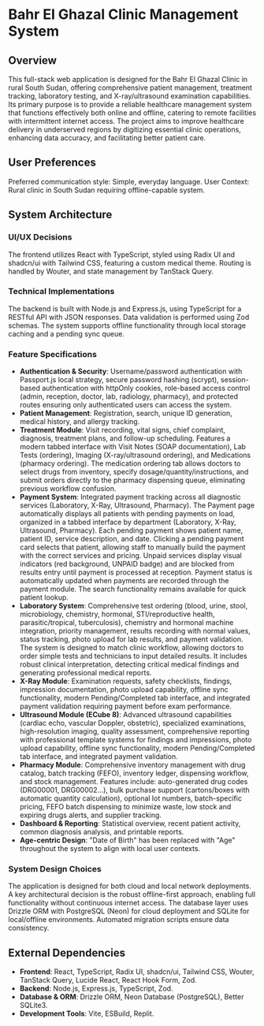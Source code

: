# Bahr El Ghazal Clinic Management System

## Overview
This full-stack web application is designed for the Bahr El Ghazal Clinic in rural South Sudan, offering comprehensive patient management, treatment tracking, laboratory testing, and X-ray/ultrasound examination capabilities. Its primary purpose is to provide a reliable healthcare management system that functions effectively both online and offline, catering to remote facilities with intermittent internet access. The project aims to improve healthcare delivery in underserved regions by digitizing essential clinic operations, enhancing data accuracy, and facilitating better patient care.

## User Preferences
Preferred communication style: Simple, everyday language.
User Context: Rural clinic in South Sudan requiring offline-capable system.

## System Architecture

### UI/UX Decisions
The frontend utilizes React with TypeScript, styled using Radix UI and shadcn/ui with Tailwind CSS, featuring a custom medical theme. Routing is handled by Wouter, and state management by TanStack Query.

### Technical Implementations
The backend is built with Node.js and Express.js, using TypeScript for a RESTful API with JSON responses. Data validation is performed using Zod schemas. The system supports offline functionality through local storage caching and a pending sync queue.

### Feature Specifications
- **Authentication & Security**: Username/password authentication with Passport.js local strategy, secure password hashing (scrypt), session-based authentication with httpOnly cookies, role-based access control (admin, reception, doctor, lab, radiology, pharmacy), and protected routes ensuring only authenticated users can access the system.
- **Patient Management**: Registration, search, unique ID generation, medical history, and allergy tracking.
- **Treatment Module**: Visit recording, vital signs, chief complaint, diagnosis, treatment plans, and follow-up scheduling. Features a modern tabbed interface with Visit Notes (SOAP documentation), Lab Tests (ordering), Imaging (X-ray/ultrasound ordering), and Medications (pharmacy ordering). The medication ordering tab allows doctors to select drugs from inventory, specify dosage/quantity/instructions, and submit orders directly to the pharmacy dispensing queue, eliminating previous workflow confusion.
- **Payment System**: Integrated payment tracking across all diagnostic services (Laboratory, X-Ray, Ultrasound, Pharmacy). The Payment page automatically displays all patients with pending payments on load, organized in a tabbed interface by department (Laboratory, X-Ray, Ultrasound, Pharmacy). Each pending payment shows patient name, patient ID, service description, and date. Clicking a pending payment card selects that patient, allowing staff to manually build the payment with the correct services and pricing. Unpaid services display visual indicators (red background, UNPAID badge) and are blocked from results entry until payment is processed at reception. Payment status is automatically updated when payments are recorded through the payment module. The search functionality remains available for quick patient lookup.
- **Laboratory System**: Comprehensive test ordering (blood, urine, stool, microbiology, chemistry, hormonal, STI/reproductive health, parasitic/tropical, tuberculosis), chemistry and hormonal machine integration, priority management, results recording with normal values, status tracking, photo upload for lab results, and payment validation. The system is designed to match clinic workflow, allowing doctors to order simple tests and technicians to input detailed results. It includes robust clinical interpretation, detecting critical medical findings and generating professional medical reports.
- **X-Ray Module**: Examination requests, safety checklists, findings, impression documentation, photo upload capability, offline sync functionality, modern Pending/Completed tab interface, and integrated payment validation requiring payment before exam performance.
- **Ultrasound Module (ECube 8)**: Advanced ultrasound capabilities (cardiac echo, vascular Doppler, obstetric), specialized examinations, high-resolution imaging, quality assessment, comprehensive reporting with professional template systems for findings and impressions, photo upload capability, offline sync functionality, modern Pending/Completed tab interface, and integrated payment validation.
- **Pharmacy Module**: Comprehensive inventory management with drug catalog, batch tracking (FEFO), inventory ledger, dispensing workflow, and stock management. Features include: auto-generated drug codes (DRG00001, DRG00002...), bulk purchase support (cartons/boxes with automatic quantity calculation), optional lot numbers, batch-specific pricing, FEFO batch dispensing to minimize waste, low stock and expiring drugs alerts, and supplier tracking.
- **Dashboard & Reporting**: Statistical overview, recent patient activity, common diagnosis analysis, and printable reports.
- **Age-centric Design**: "Date of Birth" has been replaced with "Age" throughout the system to align with local user contexts.

### System Design Choices
The application is designed for both cloud and local network deployments. A key architectural decision is the robust offline-first approach, enabling full functionality without continuous internet access. The database layer uses Drizzle ORM with PostgreSQL (Neon) for cloud deployment and SQLite for local/offline environments. Automated migration scripts ensure data consistency.

## External Dependencies

- **Frontend**: React, TypeScript, Radix UI, shadcn/ui, Tailwind CSS, Wouter, TanStack Query, Lucide React, React Hook Form, Zod.
- **Backend**: Node.js, Express.js, TypeScript, Zod.
- **Database & ORM**: Drizzle ORM, Neon Database (PostgreSQL), Better SQLite3.
- **Development Tools**: Vite, ESBuild, Replit.
